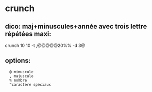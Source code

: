# crunch

## dico: maj+minuscules+année avec trois lettre répétées maxi:

crunch 10 10 -t ,@@@@@20%% -d 3@

     
## options:   
      @ minuscule
      , majuscule
      % nombre
      ^caractère spéciaux

